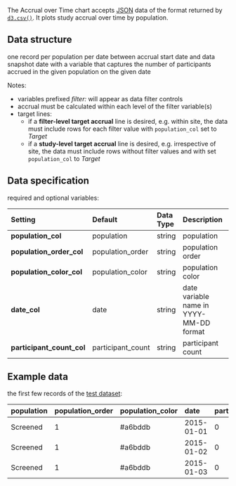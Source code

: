 The Accrual over Time chart accepts [JSON](https://en.wikipedia.org/wiki/JSON) data of the format returned by [`d3.csv()`](https://github.com/d3/d3-3.x-api-reference/blob/master/CSV.md). It plots study accrual over time by population.

## Data structure
one record per population per date between accrual start date and data snapshot date with a variable that captures the number of participants accrued in the given population on the given date

Notes:
- variables prefixed _filter:_ will appear as data filter controls
- accrual must be calculated within each level of the filter variable(s)
- target lines:
  - if a **filter-level target accrual** line is desired, e.g. within site, the data must include rows for each filter value with `population_col` set to _Target_
  - if a **study-level target accrual** line is desired, e.g. irrespective of site, the data must include rows without filter values and with set `population_col` to _Target_ 

## Data specification
required and optional variables:

| Setting | Default | Data Type | Description | Required? |
|:--------|:--------|:----------|:------------|:---------:|
|**population_col**|population|string|population|**Y**|
|**population_order_col**|population_order|string|population order||
|**population_color_col**|population_color|string|population color||
|**date_col**|date|string|date variable name in YYYY-MM-DD format|**Y**|
|**participant_count_col**|participant_count|string|participant count|**Y**|

## Example data
the first few records of the [test dataset](https://raw.githubusercontent.com/RhoInc/data-library/master/data/clinical-trials/data-cleaning/dashboard-accrual-over-time.csv):

| population | population_order | population_color | date | participant_count |
|:-----------|:-----------------|:-----------------|:-----|:------------------|
|Screened|1|#a6bddb|2015-01-01|0|
|Screened|1|#a6bddb|2015-01-02|0|
|Screened|1|#a6bddb|2015-01-03|0|